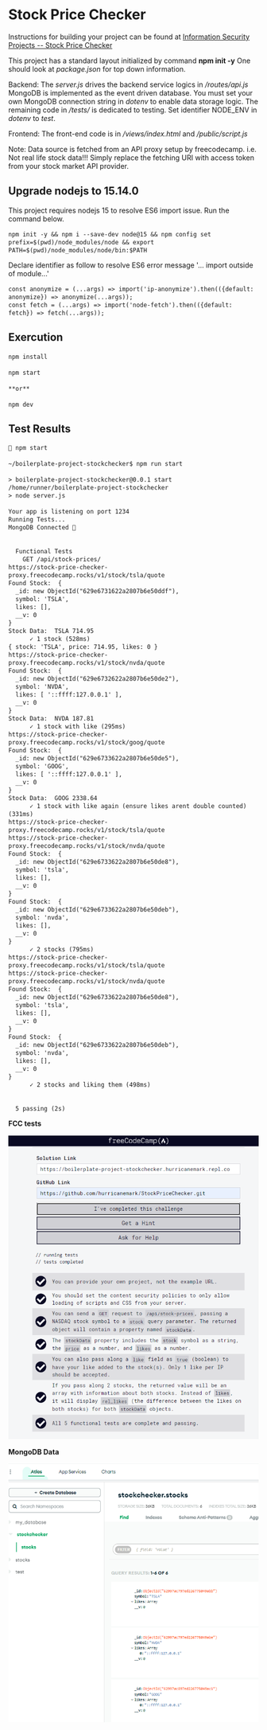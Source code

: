 # Stock Price Checker

Instructions for building your project can be found at [Information Security Projects -- Stock Price Checker](https://freecodecamp.org/learn/information-security/information-security-projects/stock-price-checker)


This project has a standard layout initialized by command **npm init -y**
One should look at *package.json* for top down information.

Backend: The *server.js* drives the backend service logics in */routes/api.js*
MongoDB is implemented as the event driven database.  You must set your own MongoDB connection string in *dotenv* to enable data storage logic.
The remaining code in */tests/* is dedicated to testing.  Set identifier NODE_ENV in *dotenv* to *test*.

Frontend: The front-end code is in */views/index.html*  and */public/script.js*

Note:
Data source is fetched from an API proxy setup by freecodecamp.  i.e. Not real life stock data!!!   Simply replace the fetching URI with access token from your stock market API provider.

## Upgrade nodejs to 15.14.0

This project requires nodejs 15 to resolve ES6 import issue.  Run the command below.

```
npm init -y && npm i --save-dev node@15 && npm config set prefix=$(pwd)/node_modules/node && export PATH=$(pwd)/node_modules/node/bin:$PATH
```

Declare identifier as follow to resolve ES6 error message '... import outside of module...'

```
const anonymize = (...args) => import('ip-anonymize').then(({default: anonymize}) => anonymize(...args));
const fetch = (...args) => import('node-fetch').then(({default: fetch}) => fetch(...args));
```


## Exercution

```
npm install

npm start

**or**

npm dev
```

## Test Results

```
 npm start

~/boilerplate-project-stockchecker$ npm run start

> boilerplate-project-stockchecker@0.0.1 start /home/runner/boilerplate-project-stockchecker
> node server.js

Your app is listening on port 1234
Running Tests...
MongoDB Connected 🍕


  Functional Tests
    GET /api/stock-prices/
https://stock-price-checker-proxy.freecodecamp.rocks/v1/stock/tsla/quote
Found Stock:  {
  _id: new ObjectId("629e6731622a2807b6e50ddf"),
  symbol: 'TSLA',
  likes: [],
  __v: 0
}
Stock Data:  TSLA 714.95
      ✓ 1 stock (528ms)
{ stock: 'TSLA', price: 714.95, likes: 0 }
https://stock-price-checker-proxy.freecodecamp.rocks/v1/stock/nvda/quote
Found Stock:  {
  _id: new ObjectId("629e6732622a2807b6e50de2"),
  symbol: 'NVDA',
  likes: [ '::ffff:127.0.0.1' ],
  __v: 0
}
Stock Data:  NVDA 187.81
      ✓ 1 stock with like (295ms)
https://stock-price-checker-proxy.freecodecamp.rocks/v1/stock/goog/quote
Found Stock:  {
  _id: new ObjectId("629e6733622a2807b6e50de5"),
  symbol: 'GOOG',
  likes: [ '::ffff:127.0.0.1' ],
  __v: 0
}
Stock Data:  GOOG 2338.64
      ✓ 1 stock with like again (ensure likes arent double counted) (331ms)
https://stock-price-checker-proxy.freecodecamp.rocks/v1/stock/tsla/quote
https://stock-price-checker-proxy.freecodecamp.rocks/v1/stock/nvda/quote
Found Stock:  {
  _id: new ObjectId("629e6733622a2807b6e50de8"),
  symbol: 'tsla',
  likes: [],
  __v: 0
}
Found Stock:  {
  _id: new ObjectId("629e6733622a2807b6e50deb"),
  symbol: 'nvda',
  likes: [],
  __v: 0
}
      ✓ 2 stocks (795ms)
https://stock-price-checker-proxy.freecodecamp.rocks/v1/stock/tsla/quote
https://stock-price-checker-proxy.freecodecamp.rocks/v1/stock/nvda/quote
Found Stock:  {
  _id: new ObjectId("629e6733622a2807b6e50de8"),
  symbol: 'tsla',
  likes: [],
  __v: 0
}
Found Stock:  {
  _id: new ObjectId("629e6733622a2807b6e50deb"),
  symbol: 'nvda',
  likes: [],
  __v: 0
}
      ✓ 2 stocks and liking them (498ms)


  5 passing (2s)

```

**FCC tests**

![passed 5](./public/stockCheckerTestResults.PNG)


**MongoDB Data**

![Mongoose](./public/MongooseStockData.PNG)

